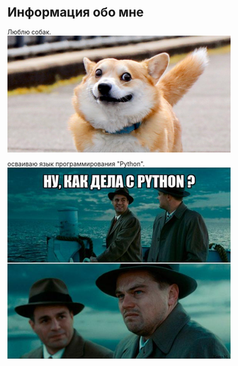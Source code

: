 # Информация обо мне

Люблю собак. 
![alt text](scale_1200.png)

осваиваю язык программирования "Python".
![alt text](62d054f7b1c7e37d37324103.jpg)
